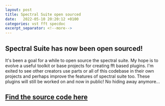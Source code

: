 ```yaml
---
layout: post
title: Spectral Suite open sourced
date:   2022-05-10 20:20:12 +0100
categories: vst fft specdoc
excerpt_separator: <!--more-->
---
```


<section>
<h1>Spectral Suite has now been open sourced!</h1>
<!--more-->
<p>It's been a goal for a while to open source the spectral suite. My hope is to evolve a useful toolkit or base projects for creating fft based plugins. I'm exited to see other creators use parts or all of this codebase in their own projects and perhaps improve the features of spectral suite too. These plugins will still be worked on and now in public! No hiding away anymore...</p> 

<a href="https://github.com/andrewreeman/SpectralSuite"><h2>Find the source code here</h2></a>

</section>
